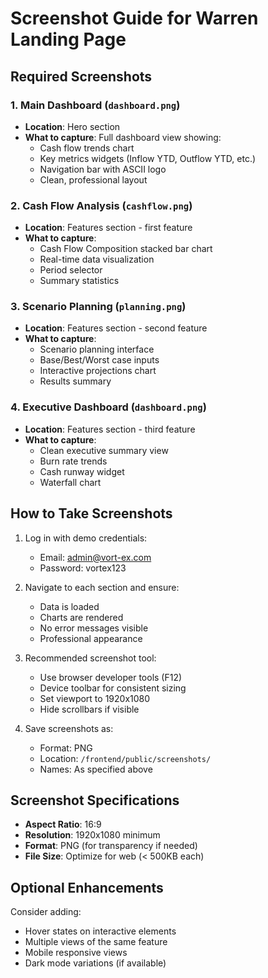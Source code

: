 # Screenshot Guide for Warren Landing Page

## Required Screenshots

### 1. Main Dashboard (`dashboard.png`)
- **Location**: Hero section
- **What to capture**: Full dashboard view showing:
  - Cash flow trends chart
  - Key metrics widgets (Inflow YTD, Outflow YTD, etc.)
  - Navigation bar with ASCII logo
  - Clean, professional layout

### 2. Cash Flow Analysis (`cashflow.png`)
- **Location**: Features section - first feature
- **What to capture**: 
  - Cash Flow Composition stacked bar chart
  - Real-time data visualization
  - Period selector
  - Summary statistics

### 3. Scenario Planning (`planning.png`)
- **Location**: Features section - second feature
- **What to capture**:
  - Scenario planning interface
  - Base/Best/Worst case inputs
  - Interactive projections chart
  - Results summary

### 4. Executive Dashboard (`dashboard.png`)
- **Location**: Features section - third feature
- **What to capture**:
  - Clean executive summary view
  - Burn rate trends
  - Cash runway widget
  - Waterfall chart

## How to Take Screenshots

1. Log in with demo credentials:
   - Email: admin@vort-ex.com
   - Password: vortex123

2. Navigate to each section and ensure:
   - Data is loaded
   - Charts are rendered
   - No error messages visible
   - Professional appearance

3. Recommended screenshot tool:
   - Use browser developer tools (F12)
   - Device toolbar for consistent sizing
   - Set viewport to 1920x1080
   - Hide scrollbars if visible

4. Save screenshots as:
   - Format: PNG
   - Location: `/frontend/public/screenshots/`
   - Names: As specified above

## Screenshot Specifications

- **Aspect Ratio**: 16:9
- **Resolution**: 1920x1080 minimum
- **Format**: PNG (for transparency if needed)
- **File Size**: Optimize for web (< 500KB each)

## Optional Enhancements

Consider adding:
- Hover states on interactive elements
- Multiple views of the same feature
- Mobile responsive views
- Dark mode variations (if available)